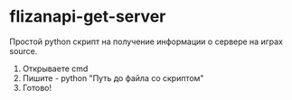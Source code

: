 # flizanapi-get-server
Простой python скрипт на получение информации о сервере на играх source.

1. Открываете cmd
2. Пишите - python "Путь до файла со скриптом"
3. Готово!
